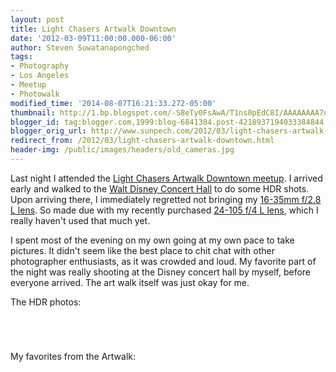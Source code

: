 ```yaml
---
layout: post
title: Light Chasers Artwalk Downtown
date: '2012-03-09T11:00:00.000-06:00'
author: Steven Suwatanapongched
tags:
- Photography
- Los Angeles
- Meetup
- Photowalk
modified_time: '2014-08-07T16:21:33.272-05:00'
thumbnail: http://1.bp.blogspot.com/-S8eTy0FsAwA/T1ns0pEdC8I/AAAAAAAA7qk/VlH4yBH4Fng/s600/2012-03-08+at+19-03-56.jpg
blogger_id: tag:blogger.com,1999:blog-6841384.post-4218937194033384844
blogger_orig_url: http://www.sunpech.com/2012/03/light-chasers-artwalk-downtown.html
redirect_from: /2012/03/light-chasers-artwalk-downtown.html
header-img: /public/images/headers/old_cameras.jpg
---
```


Last night I attended the <a href="http://www.meetup.com/LightChasers/events/52841652/">Light Chasers Artwalk Downtown meetup</a>. I arrived early and walked to the <a href="http://en.wikipedia.org/wiki/Walt_Disney_Concert_Hall">Walt Disney Concert Hall</a> to do some HDR shots. Upon arriving there, I immediately regretted not bringing my <a href="http://www.amazon.com/gp/product/B000NP46K2/ref=as_li_ss_tl?ie=UTF8&amp;tag=sunpech-20&amp;linkCode=as2&amp;camp=1789&amp;creative=390957&amp;creativeASIN=B000NP46K2">16-35mm f/2.8 L lens</a>. So made due with my recently purchased <a href="http://www.amazon.com/gp/product/B00513JCA0/ref=as_li_ss_tl?ie=UTF8&amp;tag=sunpech-20&amp;linkCode=as2&amp;camp=1789&amp;creative=390957&amp;creativeASIN=B00513JCA0">24-105 f/4 L lens</a>, which I really haven't used that much yet.

I spent most of the evening on my own going at my own pace to take pictures. It didn't seem like the best place to chit chat with other photographer enthusiasts, as it was crowded and loud. My favorite part of the night was really shooting at the Disney concert hall by myself, before everyone arrived. The art walk itself was just okay for me.

The HDR photos:

<a href="http://1.bp.blogspot.com/-S8eTy0FsAwA/T1ns0pEdC8I/AAAAAAAA7qk/VlH4yBH4Fng/s600/2012-03-08+at+19-03-56.jpg" alt="" ><img   border="0"  src="http://1.bp.blogspot.com/-S8eTy0FsAwA/T1ns0pEdC8I/AAAAAAAA7qk/VlH4yBH4Fng/s400/2012-03-08+at+19-03-56.jpg" alt=""  /></a>

<a href="http://1.bp.blogspot.com/-R2lNv4M85k8/T1ns1gMKHFI/AAAAAAAA7qw/aHoNiFXPvB4/s600/2012-03-08+at+19-05-56.jpg" alt="" ><img   border="0"  src="http://1.bp.blogspot.com/-R2lNv4M85k8/T1ns1gMKHFI/AAAAAAAA7qw/aHoNiFXPvB4/s400/2012-03-08+at+19-05-56.jpg" alt=""  /></a>

<a href="http://4.bp.blogspot.com/-fw0KAAJxjTc/T1ns3VgbykI/AAAAAAAA7q4/6vilfYcXvmM/s600/2012-03-08+at+19-07-07.jpg" alt="" ><img   border="0"  src="http://4.bp.blogspot.com/-fw0KAAJxjTc/T1ns3VgbykI/AAAAAAAA7q4/6vilfYcXvmM/s400/2012-03-08+at+19-07-07.jpg" alt=""  /></a>

<a href="http://2.bp.blogspot.com/-zUG-iK5Oxdk/T1ns6FrF3BI/AAAAAAAA7rM/lmCTyYJif38/s600/2012-03-08+at+19-55-00.jpg" alt="" ><img   border="0"  src="http://2.bp.blogspot.com/-zUG-iK5Oxdk/T1ns6FrF3BI/AAAAAAAA7rM/lmCTyYJif38/s400/2012-03-08+at+19-55-00.jpg" alt="" /></a>

My favorites from the Artwalk:

<a href="http://4.bp.blogspot.com/-fm6ybnmAfjQ/T1nukqdKTtI/AAAAAAAA7sE/dS3VD2B2PHk/s600/20120308-IMG_2046.jpg" alt="" ><img   border="0"  src="http://4.bp.blogspot.com/-fm6ybnmAfjQ/T1nukqdKTtI/AAAAAAAA7sE/dS3VD2B2PHk/s400/20120308-IMG_2046.jpg" alt=""  /></a>

<a href="http://2.bp.blogspot.com/-PjrVRpjkqDQ/T1nu-ua82AI/AAAAAAAA7vE/e9b0ubnfe8g/s600/20120308-IMG_2093.jpg" alt="" ><img   border="0"  src="http://2.bp.blogspot.com/-PjrVRpjkqDQ/T1nu-ua82AI/AAAAAAAA7vE/e9b0ubnfe8g/s400/20120308-IMG_2093.jpg" alt=""  /></a>

<a href="http://2.bp.blogspot.com/-orHt6_rvimI/T1nu_h_Z73I/AAAAAAAA7vM/JVPIYqXXB5o/s600/20120308-IMG_2094.jpg" alt="" ><img   border="0"  src="http://2.bp.blogspot.com/-orHt6_rvimI/T1nu_h_Z73I/AAAAAAAA7vM/JVPIYqXXB5o/s400/20120308-IMG_2094.jpg" alt=""  /></a>

<a href="http://2.bp.blogspot.com/-HZWvwgADoTQ/T1nvBg7aTbI/AAAAAAAA7vc/3JGTJ0dtcVs/s600/20120308-IMG_2097.jpg" alt="" ><img   border="0"  src="http://2.bp.blogspot.com/-HZWvwgADoTQ/T1nvBg7aTbI/AAAAAAAA7vc/3JGTJ0dtcVs/s400/20120308-IMG_2097.jpg" alt=""  /></a>

<a href="http://2.bp.blogspot.com/-tlO-q24XQrM/T1nvGSS7P0I/AAAAAAAA7wE/ScINQ1lS9_k/s600/20120308-IMG_2107.jpg" alt="" ><img   border="0"  src="http://2.bp.blogspot.com/-tlO-q24XQrM/T1nvGSS7P0I/AAAAAAAA7wE/ScINQ1lS9_k/s400/20120308-IMG_2107.jpg" alt=""  /></a>

<a href="http://3.bp.blogspot.com/-ojWYzNrGGDM/T1nvKVXMAbI/AAAAAAAA7wk/wN8KasJyAf4/s600/20120308-IMG_2111.jpg" alt="" ><img   border="0"  src="http://3.bp.blogspot.com/-ojWYzNrGGDM/T1nvKVXMAbI/AAAAAAAA7wk/wN8KasJyAf4/s400/20120308-IMG_2111.jpg" alt=""  /></a>

<a href="http://2.bp.blogspot.com/-fFxXvUyQaJI/T1nvMemFOoI/AAAAAAAA7w0/08vfgwZwk4E/s600/20120308-IMG_2116.jpg" alt="" ><img   border="0"  src="http://2.bp.blogspot.com/-fFxXvUyQaJI/T1nvMemFOoI/AAAAAAAA7w0/08vfgwZwk4E/s400/20120308-IMG_2116.jpg" alt=""  /></a>

<a href="http://1.bp.blogspot.com/-EcDbw7RqyWY/T1nvcqeK0bI/AAAAAAAA7y0/EFIUHW_qF78/s600/20120308-IMG_2140.jpg" alt="" ><img   border="0"  src="http://1.bp.blogspot.com/-EcDbw7RqyWY/T1nvcqeK0bI/AAAAAAAA7y0/EFIUHW_qF78/s400/20120308-IMG_2140.jpg" alt=""  /></a>

<a href="http://4.bp.blogspot.com/-4ueCPlyZWR8/T1nve-wrRpI/AAAAAAAA7y8/hd75O7Aay5U/s600/20120308-IMG_2141.jpg" alt="" ><img   border="0"  src="http://4.bp.blogspot.com/-4ueCPlyZWR8/T1nve-wrRpI/AAAAAAAA7y8/hd75O7Aay5U/s400/20120308-IMG_2141.jpg" alt=""  /></a>

<a href="http://2.bp.blogspot.com/-toBGHMdB72c/T1nvgJkWpbI/AAAAAAAA7zE/_fdna5KFXzI/s600/20120308-IMG_2143.jpg" alt="" ><img   border="0"  src="http://2.bp.blogspot.com/-toBGHMdB72c/T1nvgJkWpbI/AAAAAAAA7zE/_fdna5KFXzI/s400/20120308-IMG_2143.jpg" alt=""  /></a>

<a href="http://3.bp.blogspot.com/-XuvfUCjI4H4/T1nvvV0PRvI/AAAAAAAA708/VdcXIRg_vZ8/s600/20120308-IMG_2179.jpg" alt="" ><img   border="0"  src="http://3.bp.blogspot.com/-XuvfUCjI4H4/T1nvvV0PRvI/AAAAAAAA708/VdcXIRg_vZ8/s400/20120308-IMG_2179.jpg" alt=""  /></a>

<a href="http://2.bp.blogspot.com/-PePOmuKNJgE/T1nv5P1Kb1I/AAAAAAAA72M/YCT2TNTe32o/s600/20120308-IMG_2195.jpg" alt="" ><img   border="0"  src="http://2.bp.blogspot.com/-PePOmuKNJgE/T1nv5P1Kb1I/AAAAAAAA72M/YCT2TNTe32o/s400/20120308-IMG_2195.jpg" alt=""  /></a>

<a href="http://2.bp.blogspot.com/-4xit0sxkd-s/T1nv6hIfohI/AAAAAAAA72c/vgSh4d9VDKI/s600/20120308-IMG_2198.jpg" alt="" ><img   border="0"  src="http://2.bp.blogspot.com/-4xit0sxkd-s/T1nv6hIfohI/AAAAAAAA72c/vgSh4d9VDKI/s400/20120308-IMG_2198.jpg" alt=""  /></a>

<a href="http://4.bp.blogspot.com/-nf1ROnxdnkw/T1nwAqelZaI/AAAAAAAA73M/CICDBbVzLoI/s600/20120308-IMG_2207.jpg" alt="" ><img   border="0"  src="http://4.bp.blogspot.com/-nf1ROnxdnkw/T1nwAqelZaI/AAAAAAAA73M/CICDBbVzLoI/s400/20120308-IMG_2207.jpg" alt=""  /></a>

<a href="http://3.bp.blogspot.com/-Xi84FyxXylU/T1nwBLlw-aI/AAAAAAAA73U/3WKD6HVw0xE/s600/20120308-IMG_2208.jpg" alt="" ><img   border="0"  src="http://3.bp.blogspot.com/-Xi84FyxXylU/T1nwBLlw-aI/AAAAAAAA73U/3WKD6HVw0xE/s400/20120308-IMG_2208.jpg" alt=""  /></a>

<a href="http://4.bp.blogspot.com/-yhjhcrc4nrU/T1nwGZHuVzI/AAAAAAAA738/v2vKQwIpzWE/s600/20120308-IMG_2216.jpg" alt="" ><img   border="0"  src="http://4.bp.blogspot.com/-yhjhcrc4nrU/T1nwGZHuVzI/AAAAAAAA738/v2vKQwIpzWE/s400/20120308-IMG_2216.jpg" alt=""  /></a>
